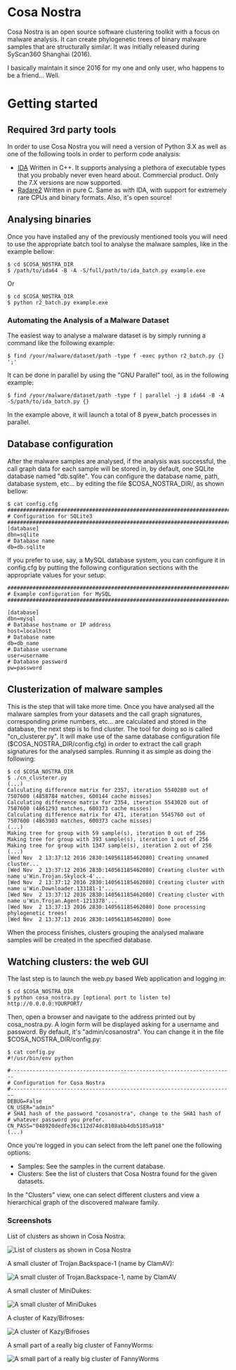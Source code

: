 # Cosa Nostra

Cosa Nostra is an open source software clustering toolkit with a focus on malware analysis. It can create phylogenetic trees of binary malware samples that are structurally similar. It was initially released during SyScan360 Shanghai (2016).

I basically maintain it since 2016 for my one and only user, who happens to be a friend... Well.

# Getting started

## Required 3rd party tools

In order to use Cosa Nostra you will need a version of Python 3.X as well as one of the following tools in order to perform code analysis:

 * [IDA](http://www.hex-rays.com) Written in C++. It supports analysing a plethora of executable types that you probably never even heard about. Commercial product. Only the 7.X versions are now supported.
 * [Radare2](http://rada.re) Written in pure C. Same as with IDA, with support for extremely rare CPUs and binary formats. Also, it's open source!

## Analysing binaries

Once you have installed any of the previously mentioned tools you will need to use the appropriate batch tool to analyse the malware samples, like in the example bellow:

```
$ cd $COSA_NOSTRA_DIR
$ /path/to/ida64 -B -A -S/full/path/to/ida_batch.py example.exe
```

Or

```
$ cd $COSA_NOSTRA_DIR
$ python r2_batch.py example.exe
```

### Automating the Analysis of a Malware Dataset

The easiest way to analyse a malware dataset is by simply running a command like the following example:

```
$ find /your/malware/dataset/path -type f -exec python r2_batch.py {} ';'
```

It can be done in parallel by using the "GNU Parallel" tool, as in the following example:

```
$ find /your/malware/dataset/path -type f | parallel -j 8 ida64 -B -A -S/path/to/ida_batch.py {}
```

In the example above, it will launch a total of 8 pyew_batch processes in parallel.

## Database configuration

After the malware samples are analysed, if the analysis was successful, the call graph data for each sample will be stored in, by default, one SQLite database named "db.sqlite". You can configure the database name, path, database system, etc... by editing the file $COSA_NOSTRA_DIR/, as shown bellow:

```
$ cat config.cfg 
########################################################################
# Configuration for SQLite3
########################################################################
[database]
dbn=sqlite
# Database name
db=db.sqlite
```

If you prefer to use, say, a MySQL database system, you can configure it in config.cfg by putting the following configuration sections with the appropriate values for your setup:

```
########################################################################
# Example configuration for MySQL
########################################################################

[database]
dbn=mysql
# Database hostname or IP address
host=localhost
# Database name
db=db_name
# Database username
user=username
# Database password
pw=password
```

## Clusterization of malware samples

This is the step that will take more time. Once you have analysed all the malware samples from your datasets and the call graph signatures, corresponding prime numbers, etc... are calculated and stored in the database, the next step is to find cluster. The tool for doing so is called "cn_clusterer.py". It will make use of the same database configuration file ($COSA_NOSTRA_DIR/config.cfg) in order to extract the call graph signatures for the analysed samples. Running it as simple as doing the following:

```
$ cd $COSA_NOSTRA_DIR
$ ./cn_clusterer.py
(...)
Calculating difference matrix for 2357, iteration 5540280 out of 7507600 (4858784 matches, 600144 cache misses)
Calculating difference matrix for 2354, iteration 5543020 out of 7507600 (4861293 matches, 600373 cache misses)
Calculating difference matrix for 471, iteration 5545760 out of 7507600 (4863903 matches, 600373 cache misses)
(...)
Making tree for group with 59 sample(s), iteration 0 out of 256
Making tree for group with 393 sample(s), iteration 1 out of 256
Making tree for group with 1347 sample(s), iteration 2 out of 256
(...)
[Wed Nov  2 13:37:12 2016 2830:140561185462080] Creating unnamed cluster...
[Wed Nov  2 13:37:12 2016 2830:140561185462080] Creating cluster with name u'Win.Trojan.Skylock-4'...
[Wed Nov  2 13:37:12 2016 2830:140561185462080] Creating cluster with name u'Win.Downloader.133181-1'...
[Wed Nov  2 13:37:12 2016 2830:140561185462080] Creating cluster with name u'Win.Trojan.Agent-1213378'...
[Wed Nov  2 13:37:13 2016 2830:140561185462080] Done processing phylogenetic trees!
[Wed Nov  2 13:37:13 2016 2830:140561185462080] Done
```

When the process finishes, clusters grouping the analysed malware samples will be created in the specified database.

## Watching clusters: the web GUI

The last step is to launch the web.py based Web application and logging in:

```
$ cd $COSA_NOSTRA_DIR
$ python cosa_nostra.py [optional port to listen to]
http://0.0.0.0:YOURPORT/
```

Then, open a browser and navigate to the address printed out by cosa_nostra.py. A login form will be displayed asking for a username and password. By default, it's "admin/cosanostra". You can change it in the file $COSA_NOSTRA_DIR/config.py:

```
$ cat config.py
#!/usr/bin/env python

#-----------------------------------------------------------------------
# Configuration for Cosa Nostra
#-----------------------------------------------------------------------
DEBUG=False
CN_USER="admin"
# SHA1 hash of the password "cosanostra", change to the SHA1 hash of
# whatever password you prefer.
CN_PASS="048920dedfe36c112d74dc8108abb4db5185a918"
(...)
```

Once you're logged in you can select from the left panel one the following options:

 * Samples: See the samples in the current database.
 * Clusters: See the list of clusters that Cosa Nostra found for the given datasets.

In the "Clusters" view, one can select different clusters and view a hierarchical graph of the discovered malware family.

### Screenshots

List of clusters as shown in Cosa Nostra:

![List of clusters as shown in Cosa Nostra](
https://github.com/joxeankoret/cosa-nostra/raw/master/screenshots/clusters-list.png)

A small cluster of Trojan.Backspace-1 (name by ClamAV):

![A small cluster of Trojan.Backspace-1, name by ClamAV](https://github.com/joxeankoret/cosa-nostra/blob/master/screenshots/cluster-trojan-backspace.png)

A small cluster of MiniDukes:

![A small cluster of MiniDukes](https://github.com/joxeankoret/cosa-nostra/blob/master/screenshots/small-cluster-miniduke.png)

A cluster of Kazy/Bifroses:

![A cluster of Kazy/Bifroses](https://github.com/joxeankoret/cosa-nostra/blob/master/screenshots/kazi-bifrose-cluster.png)

A small part of a really big cluster of FannyWorms:

![A small part of a really big cluster of FannyWorms](https://github.com/joxeankoret/cosa-nostra/blob/master/screenshots/big-cluster-fannyworm.png)
